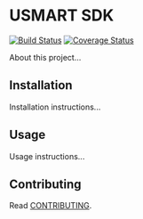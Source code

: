 # USMART SDK

[![Build Status](https://api.travis-ci.org/UrbanTide/usmart-sdk-py.svg?branch=master)](https://travis-ci.org/UrbanTide/usmart-sdk-py)
[![Coverage Status](https://coveralls.io/repos/github/UrbanTide/usmart-sdk-py/badge.svg?branch=master)](https://coveralls.io/github/UrbanTide/usmart-sdk-py?branch=master)

About this project...

## Installation

Installation instructions...

## Usage

Usage instructions...

## Contributing

Read [CONTRIBUTING](CONTRIBUTING.md).
